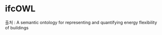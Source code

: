 # ifcOWL

출처 :  A semantic ontology for representing and quantifying energy flexibility of buildings